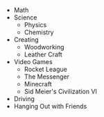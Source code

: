 - Math
- Science
  - Physics
  - Chemistry
- Creating
  - Woodworking
  - Leather Craft
- Video Games
  - Rocket League
  - The Messenger
  - Minecraft
  - Sid Meier's Civilization VI
- Driving
- Hanging Out with Friends
